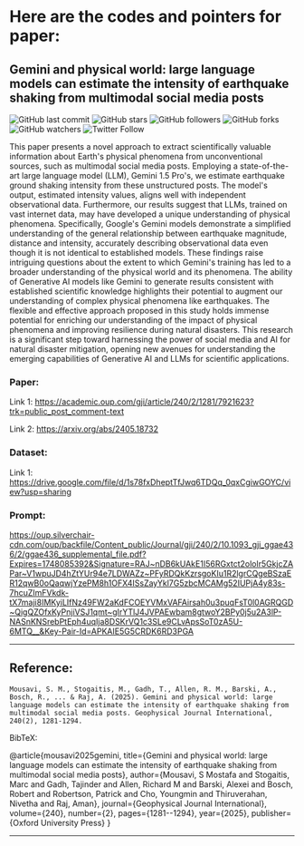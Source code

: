 # Here are the codes and pointers for paper: 
## Gemini and physical world: large language models can estimate the intensity of earthquake shaking from multimodal social media posts
                                                                                                  
![GitHub last commit](https://img.shields.io/github/last-commit/smousavi05/MMIbyGemini?style=plastic)
![GitHub stars](https://img.shields.io/github/stars/smousavi05/MMIbyGemini?style=social)
![GitHub followers](https://img.shields.io/github/followers/smousavi05?style=social)
![GitHub forks](https://img.shields.io/github/forks/smousavi05/MMIbyGemini?style=social)
![GitHub watchers](https://img.shields.io/github/watchers/smousavi05/MMIbyGemini?style=social)
![Twitter Follow](https://img.shields.io/twitter/follow/smousavi05?style=social)

This paper presents a novel approach to extract scientifically valuable information about Earth's physical phenomena from unconventional sources, such as multimodal social media posts. Employing a state-of-the-art large language model (LLM), Gemini 1.5 Pro's, we estimate earthquake ground shaking intensity from these unstructured posts. The model's output, estimated intensity values, aligns well with independent observational data. Furthermore, our results suggest that LLMs, trained on vast internet data, may have developed a unique understanding of physical phenomena. Specifically, Google's Gemini models demonstrate a simplified understanding of the general relationship between earthquake magnitude, distance and intensity, accurately describing observational data even though it is not identical to established models. These findings raise intriguing questions about the extent to which Gemini's training has led to a broader understanding of the physical world and its phenomena. The ability of Generative AI models like Gemini to generate results consistent with established scientific knowledge highlights their potential to augment our understanding of complex physical phenomena like earthquakes. The flexible and effective approach proposed in this study holds immense potential for enriching our understanding of the impact of physical phenomena and improving resilience during natural disasters. This research is a significant step toward harnessing the power of social media and AI for natural disaster mitigation, opening new avenues for understanding the emerging capabilities of Generative AI and LLMs for scientific applications.

### Paper:
Link 1: 
https://academic.oup.com/gji/article/240/2/1281/7921623?trk=public_post_comment-text

Link 2:
https://arxiv.org/abs/2405.18732

### Dataset:
Link 1:
https://drive.google.com/file/d/1s78fxDheptTfJwq6TDQq_0qxCgiwGOYC/view?usp=sharing

### Prompt:
https://oup.silverchair-cdn.com/oup/backfile/Content_public/Journal/gji/240/2/10.1093_gji_ggae436/2/ggae436_supplemental_file.pdf?Expires=1748085392&Signature=RAJ~nDB6kUAkE1I56RGxtct2ololr5GkjcZAPar~V1wpuJD4hZtYUr94e7LDWAZz~PFyRDQkKzrsgoKIu1R2lgrCQgeBSzaER12qwB0oQaqwjYzePM8h1OFX4ISsZayYkl7G5zbcMCAMg52IUPjA4y83s-7hcuZImFVkdk-tX7maji8IMKyiLIfNz49FW2aKdFCOEYVMxVAFAirsah0u3puqFsT0l0AGRQGD~QigQZOfxKyPnjiVSJ1qmt~gIrYTlJ4JVPAEwbam8gtwoY2BPy0j5u2A3lP-NASnKNSrebPtEph4uqIja8DSKrVQ1c3SLe9CLvApsSoT0zA5U-6MTQ__&Key-Pair-Id=APKAIE5G5CRDK6RD3PGA

-------------------------------------
## Reference:

`Mousavi, S. M., Stogaitis, M., Gadh, T., Allen, R. M., Barski, A., Bosch, R., ... & Raj, A. (2025). Gemini and physical world: large language models can estimate the intensity of earthquake shaking from multimodal social media posts. Geophysical Journal International, 240(2), 1281-1294.` 


BibTeX:

@article{mousavi2025gemini,
  title={Gemini and physical world: large language models can estimate the intensity of earthquake shaking from multimodal social media posts},
  author={Mousavi, S Mostafa and Stogaitis, Marc and Gadh, Tajinder and Allen, Richard M and Barski, Alexei and Bosch, Robert and Robertson, Patrick and Cho, Youngmin and Thiruverahan, Nivetha and Raj, Aman},
  journal={Geophysical Journal International},
  volume={240},
  number={2},
  pages={1281--1294},
  year={2025},
  publisher={Oxford University Press}
}

-------------------------------------
